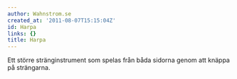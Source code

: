 ```yaml
---
author: Wahnstrom.se
created_at: '2011-08-07T15:15:04Z'
id: Harpa
links: {}
title: Harpa
---
```


Ett större stränginstrument som spelas från båda sidorna genom att knäppa på strängarna.